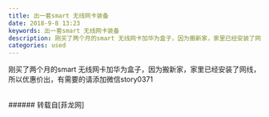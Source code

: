 ```yaml
---
title: 出一套smart 无线网卡装备
date: 2018-9-8 13:23
keywords: 出一套smart 无线网卡装备
description: 刚买了两个月的smart 无线网卡加华为盒子，因为搬新家，家里已经安装了网线，所以优惠价出，有需要的请添加微信story0371
categories: used
---
```

<td class="t_f" id="postmessage_1762216">

刚买了两个月的smart 无线网卡加华为盒子，因为搬新家，家里已经安装了网线，所以优惠价出，有需要的请添加微信story0371<br/>
<img alt="" border="0" class="zoom" data-cf-modified-8670e48b7f1e2e297dc14967-="" file="http://www.flw.ph/data/appbyme/upload/image/201809/08/R5dsPbEHPYPM.jpg" id="aimg_m27ff" lazyloadthumb="1" onclick="" onmouseover="" src="http://www.flw.ph/data/appbyme/upload/image/201809/08/R5dsPbEHPYPM.jpg"/><br/>
<br/>
</td>
###### 转载自[菲龙网]